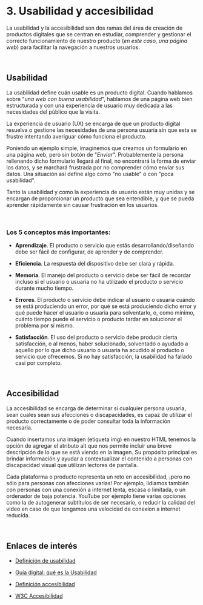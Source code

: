 # 3. Usabilidad y accesibilidad

La usabilidad y la accesibilidad son dos ramas del área de creación de productos digitales que se centran en estudiar, comprender y gestionar el correcto funcionamiento de nuestro producto (*en este caso, una página web*) para facilitar la navegación a nuestros usuarios.

&nbsp;

## Usabilidad

La usabilidad define cuán usable es un producto digital. Cuando hablamos sobre "*una web con buena usabilidad*", hablamos de una página web bien estructurada y con una experiencia de usuario muy dedicada a las necesidades del público que la visita.

La experiencia de usuario (UX) se encarga de que un producto digital resuelva o gestione las necesidades de una persona usuaria sin que esta se frustre intentando averiguar cómo funciona el producto.

Poniendo un ejemplo simple, imaginemos que creamos un formulario en una página web, pero sin botón de "*Enviar*". Probablemente la persona rellenando dicho formulario llegará al final, no encontrará la forma de enviar los datos, y se marchará frustrada por no comprender cómo enviar sus datos. Una situación así define algo como "no usable" o con "poca usabilidad".

Tanto la usabilidad y como la experiencia de usuario están muy unidas y se encargan de proporcionar un producto que sea entendible,  y que se pueda aprender rápidamente sin causar frustración en los usuarios.

&nbsp;

### Los 5 conceptos más importantes:

-   **Aprendizaje**. El producto o servicio que estás desarrollando/diseñando debe ser fácil de configurar, de aprender y de comprender. 

-   **Eficiencia**. La respuesta del dispositivo debe ser clara y rápida. 

-   **Memoria**. El manejo del producto o servicio debe ser fácil de recordar incluso si el usuario o usuaria no ha utilizado el producto o servicio durante mucho tiempo.

-   **Errores**. El producto o servicio debe indicar al usuario o usuaria cuándo se está produciendo un error, por qué se está produciendo dicho error y qué puede hacer el usuario o usuaria para solventarlo, o, como mínimo, cuánto tiempo puede el servicio o producto tardar en solucionar el problema por sí mismo. 

-   **Satisfacción**. El uso del producto o servicio debe producir cierta satisfacción, o al menos, haber solucionado, solventado o ayudado a aquello por lo que dicho usuario o usuaria ha acudido al producto o servicio que ofrecemos. Si no hay satisfacción, la usabilidad ha fallado casi por completo.

&nbsp;

## Accesibilidad

La accesibilidad se encarga de determinar si cualquier persona usuaria, sean cuales sean sus afecciones o discapacidades, es capaz de utilizar el producto correctamente o de poder consultar toda la información necesaria.

Cuando insertamos una imágen (etiqueta img) en nuestro HTML tenemos la opción de agregar el atributo alt que nos permite incluír una breve descripción de lo que se está viendo en la imagen. Su propósito principal es brindar información y ayudar a contextualizar el contenido a personas con discapacidad visual que utilizan lectores de pantalla.

Cada plataforma o producto representa un reto en accesibilidad, ¡pero no sólo para personas con afecciones varias! Por ejemplo, lidiamos también con personas con una conexión a internet lenta, escasa o limitada, o un ordenador de baja potencia. YouTube por ejemplo tiene varias opciones como la de autogenerar subtítulos de ser necesario, o reducir la calidad del video en caso de que tengamos una velocidad de conexíon a internet reducida.

&nbsp;

## Enlaces de interés

-   [Definición de usabilidad](https://www.nngroup.com/articles/usability-101-introduction-to-usability/)

-   [Guía digital: qué es la Usabilidad](http://www.guiadigital.gob.cl/articulo/que-es-la-usabilidad.html)

-   [Definición accesibilidad](http://www.webmati.es/index.php?option=com_content&view=article&id=12:que-es-accesibilidad&catid=13&Itemid=160)

-   [W3C Accesibilidad](https://www.w3c.es/Traducciones/es/WAI/intro/accessibility)

